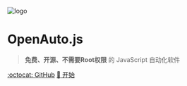 ![logo](images/logo.png)

# OpenAuto.js

> **免费、开源、不需要Root权限** 的 JavaScript 自动化软件

[:octocat: GitHub](https://github.com/openautojs/openautojs)
[:book: 开始](#综述)